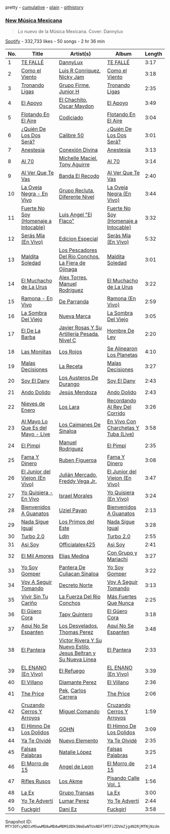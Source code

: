 pretty - [cumulative](/playlists/cumulative/37i9dQZF1DX6Adf5JEwIPs.md) - [plain](/playlists/plain/37i9dQZF1DX6Adf5JEwIPs) - [githistory](https://github.githistory.xyz/mackorone/spotify-playlist-archive/blob/main/playlists/plain/37i9dQZF1DX6Adf5JEwIPs)

### [New Música Mexicana](https://open.spotify.com/playlist/37i9dQZF1DX6Adf5JEwIPs)

> Lo nuevo de la Música Mexicana\. Cover: Dannylux

[Spotify](https://open.spotify.com/user/spotify) - 332,733 likes - 50 songs - 2 hr 36 min

| No. | Title | Artist(s) | Album | Length |
|---|---|---|---|---|
| 1 | [TE FALLÉ](https://open.spotify.com/track/72zlIdJhtXtlnORjUcpxMz) | [DannyLux](https://open.spotify.com/artist/6ElqtIfQsAkEYypgfJIjeK) | [TE FALLÉ](https://open.spotify.com/album/523VR8HZeb6r9sgCVNnMxM) | 3:17 |
| 2 | [Como el Viento](https://open.spotify.com/track/5LyqFuRn4AaYlkpMFi1W0s) | [Luis R Conriquez](https://open.spotify.com/artist/0pePYDrJGk8gqMRbXrLJC8), [Nicky Jam](https://open.spotify.com/artist/1SupJlEpv7RS2tPNRaHViT) | [Como el Viento](https://open.spotify.com/album/6UKDsAVlMkqKqWJgsnCYAK) | 3:18 |
| 3 | [Tronando Ligas](https://open.spotify.com/track/6Xfu24Hd3ufGrpGyZFy07M) | [Grupo Firme](https://open.spotify.com/artist/1dKdetem2xEmjgvyymzytS), [Junior H](https://open.spotify.com/artist/7Gi6gjaWy3DxyilpF1a8Is) | [Tronando Ligas](https://open.spotify.com/album/7idHMYzKwME3BmhHiusrJ3) | 2:35 |
| 4 | [El Apoyo](https://open.spotify.com/track/3moeO6lSI1BgIkfVmwhSX0) | [El Chachito](https://open.spotify.com/artist/6OP8Y0UsezppFkU1hZU6EJ), [Oscar Maydon](https://open.spotify.com/artist/3l9G1G9MxH6DaRhwLklaf5) | [El Apoyo](https://open.spotify.com/album/4TNPCV6gSTq8gJrwZjM258) | 3:49 |
| 5 | [Flotando En El Aire](https://open.spotify.com/track/31ALhJGk2ocTcRypwmoHiK) | [Codiciado](https://open.spotify.com/artist/0IoWUuXfqpkfpxBRzthHU4) | [Flotando En El Aire](https://open.spotify.com/album/2obg4V6U48NHQ8ytR6MrQu) | 3:04 |
| 6 | [¿Quién De Los Dos Será?](https://open.spotify.com/track/4bk3DB7VC88NDLw8Du4IJA) | [Calibre 50](https://open.spotify.com/artist/4jogXSSvlyMkODGSZ2wc2P) | [¿Quién De Los Dos Será?](https://open.spotify.com/album/61Pq9DBSvk4JJ8s9n72t0G) | 3:01 |
| 7 | [Anestesia](https://open.spotify.com/track/2EQKYVMpnpvyUaHZL2VQlU) | [Conexión Divina](https://open.spotify.com/artist/4VNRWgZyB5AiSw4jlGDVLy) | [Anestesia](https://open.spotify.com/album/2nYhva0TxRBllKxG3lqISd) | 3:13 |
| 8 | [Al 70](https://open.spotify.com/track/5NDeY9PKr7OcuZm1VnpEcK) | [Michelle Maciel](https://open.spotify.com/artist/4WFwvZ4L8FZbt3qubbQJS6), [Tony Aguirre](https://open.spotify.com/artist/6twEaJ9RPRYiCmWapjG8xh) | [Al 70](https://open.spotify.com/album/25AaV2onR32YI4xiGkRmRl) | 3:14 |
| 9 | [Al Ver Que Te Vas](https://open.spotify.com/track/6Kmwv1XmjOvC5YKn96eEpR) | [Banda El Recodo](https://open.spotify.com/artist/6AcOTCYBMvjKYy4zms0kaC) | [Al Ver Que Te Vas](https://open.spotify.com/album/2OlNfkAgggEquVdqr934wm) | 2:40 |
| 10 | [La Oveja Negra \- En Vivo](https://open.spotify.com/track/5pgh8PpLfIgAgWwR5vioII) | [Grupo Recluta](https://open.spotify.com/artist/2Dlvgi70UoJJicfKgoW5Vo), [Diferente Nivel](https://open.spotify.com/artist/5dHdCFMXwl9JofjKjS1MW0) | [La Oveja Negra \(En Vivo\)](https://open.spotify.com/album/0tNSpdfb8WgxvdH0232ykG) | 3:44 |
| 11 | [Fuerte No Soy \(Homenaje a Intocable\)](https://open.spotify.com/track/3zlISWLDrXZtxtHQHt3PfZ) | [Luis Angel "El Flaco"](https://open.spotify.com/artist/4kJ2OBSNasUA4yOT5NCfCl) | [Fuerte No Soy \(Homenaje a Intocable\)](https://open.spotify.com/album/5nFS2RxG1tzJdWVPWlbS0X) | 3:32 |
| 12 | [Serás Mía \(En Vivo\)](https://open.spotify.com/track/0VicuCf4NYr2IqNzPsGJK5) | [Edicion Especial](https://open.spotify.com/artist/7DkseLyOZrdRjCuoWFtqFi) | [Serás Mía \(En Vivo\)](https://open.spotify.com/album/4fjkwwqP8EzhuU8SP9P31j) | 5:32 |
| 13 | [Maldita Soledad](https://open.spotify.com/track/4zNKyBDiV0B10V7brp9p2G) | [Los Pescadores Del Rio Conchos](https://open.spotify.com/artist/3h88VTqRj3GbUd2W41ZY5U), [La Fiera de Ojinaga](https://open.spotify.com/artist/6qm0DFounuQWwu6IF0ZGH2) | [Maldita Soledad](https://open.spotify.com/album/3dfrrFrNOoHfX9V2aCK79k) | 3:01 |
| 14 | [El Muchacho de La Urus](https://open.spotify.com/track/3bzbZR8e8unRzBGeJYOjBr) | [Alex Torres](https://open.spotify.com/artist/70u0ytxL7TpF1Kdc2HFyM2), [Manuel Rodriguez](https://open.spotify.com/artist/2tSneO7PgprETUeUA8NfDH) | [El Muchacho de La Urus](https://open.spotify.com/album/1WKmPjYXqWB9XxnOQRQLi5) | 3:22 |
| 15 | [Ramona \- En Vivo](https://open.spotify.com/track/7EXjuHrtY5ad4xHxS7FhIV) | [De Parranda](https://open.spotify.com/artist/0OTHm6AFLxgeTm0gHNOuWi) | [Ramona \(En Vivo\)](https://open.spotify.com/album/3JPeh2DZUW1pUk27FTTBfk) | 2:59 |
| 16 | [La Sombra Del Viejo](https://open.spotify.com/track/0aLAXQ1OQwWTQZv7buRofh) | [Nueva Marca](https://open.spotify.com/artist/347cjywtc77d0NSfzullDJ) | [La Sombra Del Viejo](https://open.spotify.com/album/2hIgpeSgClG0ge9ONRQqE5) | 3:05 |
| 17 | [El De La Barba](https://open.spotify.com/track/00boQ2sJuF4lhUv6FVPCVa) | [Javier Rosas Y Su Artillería Pesada](https://open.spotify.com/artist/5FAAR1LqXQp0HbgVfQ8ZWE), [Nivel C](https://open.spotify.com/artist/0CUbRHUcHesT778ioJt9oM) | [Hombre De Ley](https://open.spotify.com/album/49WLDXrwn2GpWqbqN3kPkb) | 2:20 |
| 18 | [Las Monjitas](https://open.spotify.com/track/05ay5QUpIvMZE42L9qLD4F) | [Los Rojos](https://open.spotify.com/artist/4N76v8ETS7Q5sod9W0dgIo) | [Se Alinearon Los Planetas](https://open.spotify.com/album/0cYR192hnEFfTCjfqAnigQ) | 4:10 |
| 19 | [Malas Decisiones](https://open.spotify.com/track/2VYutJTaiK3oJursGk9z6a) | [La Receta](https://open.spotify.com/artist/3p8PwzenE7ktd4BVFuQzMD) | [Malas Decisiones](https://open.spotify.com/album/1SBtatmdkqzCgt16ujwPBZ) | 3:27 |
| 20 | [Soy El Dany](https://open.spotify.com/track/1F9DZGbidGHy1aDelyA4Fb) | [Los Austeros De Durango](https://open.spotify.com/artist/3R6Kbe18UcjsGkBGWElC51) | [Soy El Dany](https://open.spotify.com/album/4zSWtxZIj2ga5eHVZQxnFP) | 2:43 |
| 21 | [Ando Dolido](https://open.spotify.com/track/5hUubz0WDy4enfsikTszRT) | [Jesús Mendoza](https://open.spotify.com/artist/0Yz6o9CplQwzJgEiJuVY8W) | [Ando Dolido](https://open.spotify.com/album/2O3WNueK9COIFB73OrkCsw) | 2:43 |
| 22 | [Nieves de Enero](https://open.spotify.com/track/1KwvjVi20ZpjdmbcHE7hK2) | [Los Lara](https://open.spotify.com/artist/0GUkPki3DpCkvKDxIKpaI4) | [Recordando Al Rey Del Corrido](https://open.spotify.com/album/4R4uheBSBWkYaODcJEyko2) | 3:26 |
| 23 | [Al Mayo Lo Que Es del Mayo \- Live](https://open.spotify.com/track/3XYHIZdyzlMMbwPVJ4LJNe) | [Los Caimanes De Sinaloa](https://open.spotify.com/artist/5VE6IinEVSwdQNqQIN8zAN) | [En Vivo Con Charchetas Y Tuba \(Live\)](https://open.spotify.com/album/4i8fVq7zdWnU0L3NiPJxLi) | 3:58 |
| 24 | [El Pimpi](https://open.spotify.com/track/06v0NmEgHoWHHwAIuBgKCr) | [Manuel Rodriguez](https://open.spotify.com/artist/2tSneO7PgprETUeUA8NfDH) | [El Pimpi](https://open.spotify.com/album/59jFIQ9mXMP4b95iKqjeNr) | 2:35 |
| 25 | [Fama Y Dinero](https://open.spotify.com/track/4Zuelt6C2bjgRegXmELWjc) | [Ruben Figueroa](https://open.spotify.com/artist/39sUQ6z3CTsNB4BhBecLOg) | [Fama Y Dinero](https://open.spotify.com/album/4HgIprvfjuZzOTeQXwdO7i) | 3:08 |
| 26 | [El Junior del Viejon \(En Vivo\)](https://open.spotify.com/track/3VZgkKmkLs4d4THOfAV1Ri) | [Julián Mercado](https://open.spotify.com/artist/4NEQrC4AlByMUOmOp9H5hZ), [Freddy Vega Jr.](https://open.spotify.com/artist/5tIHbtAWCSJ774Eckp2LCL) | [El Junior del Viejon \(En Vivo\)](https://open.spotify.com/album/26ALKhN10WTun7zsqJiXzF) | 3:47 |
| 27 | [Yo Quisiera \- En Vivo](https://open.spotify.com/track/5N9B8FHeHhiuGauugMWUi6) | [Israel Morales](https://open.spotify.com/artist/6ojwZd66jiZlplxrG6JVjW) | [Yo Quisiera \(En Vivo\)](https://open.spotify.com/album/631XUzOBpdGIFsdYTiUjET) | 3:24 |
| 28 | [Bienvenidos A Guanatos](https://open.spotify.com/track/1HFPhBRGygVRolyKV824TB) | [Uziel Payan](https://open.spotify.com/artist/1mUJ5FdyqTx1UewE6z6imQ) | [Bienvenidos A Guanatos](https://open.spotify.com/album/51yJQ6Zso85INJPscChqmv) | 2:13 |
| 29 | [Nada Sigue Igual](https://open.spotify.com/track/1Qho1WCzzFetqsasoZudDU) | [Los Primos del Este](https://open.spotify.com/artist/5MEewKjCN4Dw20OFV2IGMo) | [Nada Sigue Igual](https://open.spotify.com/album/5xajybIAx7DoEEop4UAEXI) | 3:28 |
| 30 | [Turbo 2.0](https://open.spotify.com/track/1ZhhHiHcVJUKdGmdLEd6Df) | [Ldln](https://open.spotify.com/artist/6zUohwxj78LtEvlXR4T8fU) | [Turbo 2.0](https://open.spotify.com/album/5DjoNZhzTopdznBTyoiapt) | 2:55 |
| 31 | [Asi Soy](https://open.spotify.com/track/4tNHeWpyrAME4MiVo00lld) | [Officialalex425](https://open.spotify.com/artist/2cmqbSrv0RSUeYRuWkqSiQ) | [Asi Soy](https://open.spotify.com/album/6X2lOQMxz1WmEQeYXJQLnS) | 2:41 |
| 32 | [El Mil Amores](https://open.spotify.com/track/4jzIsOuHcuSeUk9lOQzMrv) | [Elias Medina](https://open.spotify.com/artist/7c6AUl38S5Xo8t6fvGKJDJ) | [Con Grupo y Mariachi](https://open.spotify.com/album/1y4W88No7JeDUIUPwiY5SP) | 3:27 |
| 33 | [Yo Soy Gomper](https://open.spotify.com/track/1VU4FxTa6GWRuSDmOyOXjc) | [Pantera De Culiacan Sinaloa](https://open.spotify.com/artist/0mRXQOJkMRuEgfF345LOZ0) | [Yo Soy Gomper](https://open.spotify.com/album/10yZen8zepdN2YVmhx0n8G) | 3:22 |
| 34 | [Voy A Seguir Tomando](https://open.spotify.com/track/1qtYYffIH8DXzq6kY1WVxA) | [Decreto Norte](https://open.spotify.com/artist/79bfkbqxUxu8vi6i4p9loS) | [Voy A Seguir Tomando](https://open.spotify.com/album/5CgB2QoIINNdmpyPiu2kEq) | 3:13 |
| 35 | [Vivir Sin Tu Cariño](https://open.spotify.com/track/3FhMqeKAx6Dlfw1LLYylQw) | [La Fuerza Del Rio Conchos](https://open.spotify.com/artist/2LVTPteFX5eBb9Me5M6hOc) | [Más Fuertes Que Nunca](https://open.spotify.com/album/3uwJ4sKvCs67ARbNdlvueH) | 2:25 |
| 36 | [El Güero Cora](https://open.spotify.com/track/1SDSPY5Gd9PepEI1yIN7G4) | [Tapy Quintero](https://open.spotify.com/artist/1CTYCiBGcZTsZBzYoa4pxM) | [El Güero Cora](https://open.spotify.com/album/3KnBjEDuvoGcBwaBvFq4JK) | 3:18 |
| 37 | [Aquí No Se Espanten](https://open.spotify.com/track/68aNWmJxy1nlAhxclCg53F) | [Los Desvelados](https://open.spotify.com/artist/0JqtmoAuCmkDrdfpHzBBW9), [Thomas Perez](https://open.spotify.com/artist/2EdC50BoBfEMqEFUncN9F4) | [Aquí No Se Espanten](https://open.spotify.com/album/6BczdtPtn0MIwchBO5Zttb) | 3:48 |
| 38 | [El Pantera](https://open.spotify.com/track/5Yk5xJt1VwVIAoXtHT3IHP) | [Victor Rivera Y Su Nuevo Estilo](https://open.spotify.com/artist/7zVsiZeDlFW2J0rp9fPrI4), [Jesus Beltran y Su Nueva Linea](https://open.spotify.com/artist/4jXzOP3ebnhBVirEEmLMTL) | [El Pantera](https://open.spotify.com/album/3TywaXygh41Dmnd6plLVBC) | 2:33 |
| 39 | [EL ENANO \(En Vivo\)](https://open.spotify.com/track/3YAYU1zZhvIRXOsRvWoYpO) | [El Refuego](https://open.spotify.com/artist/2N8dOwWnOeXC4EyhhqrzQQ) | [EL ENANO \(En Vivo\)](https://open.spotify.com/album/0KE5a2d8jhboE1teCMr4Hl) | 3:39 |
| 40 | [El Villano](https://open.spotify.com/track/0Tg647n8RA6S5BgYoNERAR) | [Diamante Perez](https://open.spotify.com/artist/19fMyo1p52veAVamJgbbcF) | [El Villano](https://open.spotify.com/album/5nIe4PSL4SieYtsaAnp8PA) | 2:36 |
| 41 | [The Price](https://open.spotify.com/track/4uJ0uZ5PbRd6gSKBnRX9R0) | [Pek](https://open.spotify.com/artist/244uAg79BYa6lv9vSSCNKW), [Carlos Carrera](https://open.spotify.com/artist/0KBMnuWWdRmE0piCUybFxX) | [The Price](https://open.spotify.com/album/2qtWBDayvIN0zoXhvMp4tB) | 2:06 |
| 42 | [Cruzando Cerros Y Arroyos](https://open.spotify.com/track/0JNQnE4VNuwcJ6i8Nht18J) | [Miguel Comando](https://open.spotify.com/artist/25RePYVNbbmWn4IuJoxxvm) | [Cruzando Cerros Y Arroyos](https://open.spotify.com/album/0WE0KfIaBX0CVT1N6v1Qmg) | 1:59 |
| 43 | [El Himno De Los Dolidos](https://open.spotify.com/track/6RpuAeDBpvf4IaMq3Bex2y) | [GOHN](https://open.spotify.com/artist/7KiKSecWZrDV4n3oD0sX6W) | [El Himno De Los Dolidos](https://open.spotify.com/album/7bleglss5J5JUTLrlPZCWK) | 3:09 |
| 44 | [Ya Te Olvidé](https://open.spotify.com/track/6FJFOiMWDIKzg8p0kBjcZu) | [Nuevo Elemento](https://open.spotify.com/artist/5bX24ABh13zF8hf5oPwc3N) | [Ya Te Olvidé](https://open.spotify.com/album/5jXjnqveNh3rscdBa0SasP) | 2:35 |
| 45 | [Falsas Palabras](https://open.spotify.com/track/3jGcnH4WfCUYjM0vxTh88Q) | [Natalie López](https://open.spotify.com/artist/7C69hD7HaCYbhgrVqYiHXU) | [Falsas Palabras](https://open.spotify.com/album/2uEdCtczwsa9RvpvBzsDmw) | 3:25 |
| 46 | [El Morro de 15](https://open.spotify.com/track/3sAZdHFzOmjf21AlyshFzi) | [Angel de Leon](https://open.spotify.com/artist/3exgDiGeL1Le778MGTo5D6) | [El Morro de 15](https://open.spotify.com/album/4kLngE3OshPf13Ivxrabzd) | 2:14 |
| 47 | [Rifles Rusos](https://open.spotify.com/track/7rFhQniw0YGW60HCa8BH3U) | [Los Akme](https://open.spotify.com/artist/2xGzyGzkSX3tVjF2xsv86A) | [Pisando Calle Vol\. 1](https://open.spotify.com/album/0eyzCtr9dqysCbsc1RAfkC) | 1:56 |
| 48 | [La Ex](https://open.spotify.com/track/4Z5aWEDQCmfCxpnA5aOubG) | [Grupo Transas](https://open.spotify.com/artist/2F9hQzXNafVUZff6j9jUzF) | [La Ex](https://open.spotify.com/album/5jiThsYAHL5Vc8JGhaE7gP) | 3:00 |
| 49 | [Yo Te Advertí](https://open.spotify.com/track/5AsgkJc2PcYkS7MeTXUXlN) | [Lumar Perez](https://open.spotify.com/artist/0m8RPY3jufvoZY1p48TbRb) | [Yo Te Advertí](https://open.spotify.com/album/6dwfNfibSMfXcQEK760xUX) | 2:44 |
| 50 | [Fuckgirl](https://open.spotify.com/track/6NDHREeOCWCOVXgy3Wfv9w) | [Dani Ez](https://open.spotify.com/artist/4RPB5RKDzpLwmRNQQucGQy) | [Fuckgirl](https://open.spotify.com/album/0z36QA9kgFbkIkYU8ZhcbL) | 3:58 |

Snapshot ID: `MTY3OTcyNDIxMSwwMDAwMDAwMDM1ODk3NmEwNTUxNDFlMTFiZDVmZjg4N2RjMTNjNzdm`
